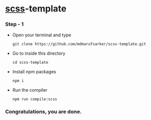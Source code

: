 # [scss](https://sass-lang.com/documentation)-template

### Step - 1

- Open your terminal and type 
    
      git clone https://github.com/mdmarufsarker/scss-template.git
  
- Go to inside this directory
    
      cd scss-template
    
- Install npm packages

      npm i
    
- Run the compiler

      npm run compile:scss
    
### Congratulations, you are done. 
